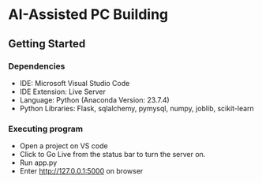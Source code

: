 # AI-Assisted PC Building

## Getting Started

### Dependencies
* IDE: Microsoft Visual Studio Code
* IDE Extension: Live Server
* Language: Python (Anaconda Version: 23.7.4)
* Python Libraries: Flask, sqlalchemy, pymysql, numpy, joblib, scikit-learn

### Executing program
* Open a project on VS code
* Click to Go Live from the status bar to turn the server on.
* Run app.py
* Enter http://127.0.0.1:5000 on browser